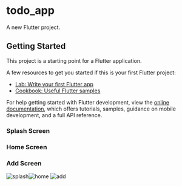 # todo_app

A new Flutter project.

## Getting Started

This project is a starting point for a Flutter application.

A few resources to get you started if this is your first Flutter project:

- [Lab: Write your first Flutter app](https://docs.flutter.dev/get-started/codelab)
- [Cookbook: Useful Flutter samples](https://docs.flutter.dev/cookbook)

For help getting started with Flutter development, view the
[online documentation](https://docs.flutter.dev/), which offers tutorials,
samples, guidance on mobile development, and a full API reference.
<h3>Splash Screen</h3><h3>Home Screen</h3><h3>Add Screen</h3>

![splash](https://github.com/user-attachments/assets/15064bbd-a056-4571-8979-5a0af8bcd43d)![home](https://github.com/user-attachments/assets/27b86b6c-aabc-416a-9c96-adeb90231a84)
![add](https://github.com/user-attachments/assets/a070ff99-e204-4b2a-8c5c-0c3cd02f1a51)

